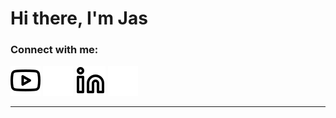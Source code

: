 # Hi there, I'm Jas 

### Connect with me:

[![website](./img/youtube-light.svg)](https://www.youtube.com/user/jasmeetsinghsaroya#gh-light-mode-only)
[![website](./img/youtube-dark.svg)](https://www.youtube.com/user/jasmeetsinghsaroya#gh-dark-mode-only)
[![website](./img/linkedin-light.svg)](https://www.linkedin.com/in/jasmeet-singh-saroya/#gh-light-mode-only)
[![website](./img/linkedin-dark.svg)](https://www.linkedin.com/in/jasmeet-singh-saroya/#gh-dark-mode-only)
&nbsp;&nbsp;

---

<!-- MEDIUM:START -->
<!-- MEDIUM:END -->

